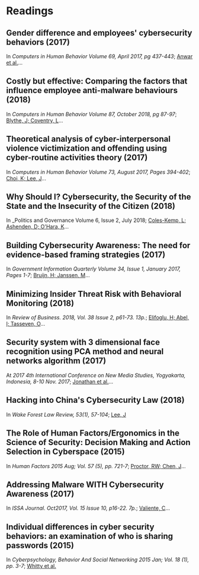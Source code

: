 # Readings

## Gender difference and employees' cybersecurity behaviors (2017)

In _Computers in Human Behavior Volume 69, April 2017, pg 437-443_; [Anwar et al.](GenderBehaviors.pdf)...

## Costly but effective: Comparing the factors that influence employee anti-malware behaviours (2018)

In _Computers in Human Behavior Volume 87, October 2018, pg 87-97_; [Blythe, J; Coventry, L](AntiMalwareChoices.pdf)...

## Theoretical analysis of cyber-interpersonal violence victimization and offending using cyber-routine activities theory (2017)

In _Computers in Human Behavior Volume 73, August 2017, Pages 394-402_; [Choi, K; Lee, J](ViolenceVictimization.pdf)...

## Why Should I? Cybersecurity, the Security of the State and the Insecurity of the Citizen (2018)

In _Politics and Governance Volume 6, Issue 2, July 2018; [Coles-Kemp, L; Ashenden, D; O'Hara, K](Why_Should_I.pdf)...

## Building Cybersecurity Awareness: The need for evidence-based framing strategies (2017)

In _Government Information Quarterly Volume 34, Issue 1, January 2017, Pages 1-7_; [Bruijn, H; Janssen, M](BuildingAwareness.pdf)...

## Minimizing Insider Threat Risk with Behavioral Monitoring (2018)

In _Review of Business. 2018, Vol. 38 Issue 2, p61-73. 13p._; [Elifoglu, H; Abel, I; Tasseven, O](MinimizingInsiderThreat.pdf)...

## Security system with 3 dimensional face recognition using PCA method and neural networks algorithm (2017)

At _2017 4th International Conference on New Media Studies, Yogyakarta, Indonesia, 8-10 Nov. 2017_; [Jonathan et al.](FacialRecognition.pdf)...

## Hacking into China's Cybersecurity Law (2018)

In _Wake Forest Law Review, 53(1), 57-104_; [Lee, J](ChinaSecurityLaws.pdf)

## The Role of Human Factors/Ergonomics in the Science of Security: Decision Making and Action Selection in Cyberspace (2015)

In _Human Factors 2015 Aug; Vol. 57 (5), pp. 721-7_; [Proctor, RW; Chen, J](ScienceSecurityDecisionMaking.pdf)...

## Addressing Malware WITH Cybersecurity Awareness (2017)

In _ISSA Journal. Oct2017, Vol. 15 Issue 10, p16-22. 7p._; [Valiente, C](AddressingMalwareAwareness.pdf)...

## Individual differences in cyber security behaviors: an examination of who is sharing passwords (2015)

In _Cyberpsychology, Behavior And Social Networking 2015 Jan; Vol. 18 (1), pp. 3-7_; [Whitty et al.](SharingPasswords.pdf)

## 